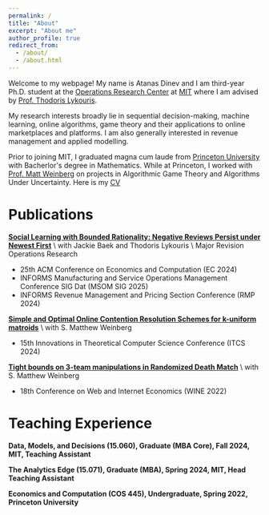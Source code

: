 ```yaml
---
permalink: /
title: "About"
excerpt: "About me"
author_profile: true
redirect_from: 
  - /about/
  - /about.html
---
```


Welcome to my webpage! My name is Atanas Dinev and I am third-year Ph.D. student at the [Operations Research Center](https://orc.mit.edu) at [MIT](https://www.mit.edu) where I am advised by [Prof. Thodoris Lykouris](https://mitmgmtfaculty.mit.edu/tlykouris/). 

My research interests broadly lie in sequential decision-making, machine learning, online algorithms, game theory and their applications to online marketplaces and platforms. I am also generally interested in revenue management and applied modelling. 

Prior to joining MIT, I graduated magna cum laude from [Princeton University](https://www.princeton.edu) with Bacherlor's degree in Mathematics. While at Princeton, I worked with [Prof. Matt Weinberg](https://www.cs.princeton.edu/~smattw/) on projects in Algorithmic Game Theory and Algorithms Under Uncertainty. Here is my [CV](https://atanasdinev-99.github.io./pdf/Dinev_CV_Sep10_2024.pdf) 


Publications
======
[**Social Learning with Bounded Rationality: Negative Reviews Persist under Newest First**](https://arxiv.org/abs/2406.06929) \\
with Jackie Baek and Thodoris Lykouris \\
Major Revision Operations Research
- 25th ACM Conference on Economics and Computation (EC 2024)
- INFORMS Manufacturing and Service Operations Management Conference SIG Dat (MSOM SIG 2025)
- INFORMS Revenue Management and Pricing Section Conference (RMP 2024)


[**Simple and Optimal Online Contention Resolution Schemes for k-uniform matroids**](https://arxiv.org/abs/2309.10078) \\
with S. Matthew Weinberg
- 15th Innovations in Theoretical Computer Science Conference (ITCS 2024)

[**Tight bounds on 3-team manipulations in Randomized Death Match**](https://arxiv.org/abs/2301.07862) \\
with S. Matthew Weinberg
- 18th Conference on Web and Internet Economics (WINE 2022)


Teaching Experience
====== 
**Data, Models, and Decisions (15.060), Graduate (MBA Core), Fall 2024,  MIT, Teaching Assistant** 

**The Analytics Edge (15.071), Graduate (MBA), Spring 2024,  MIT, Head Teaching Assistant** 

**Economics and Computation (COS 445), Undergraduate, Spring 2022,  Princeton University** 


<!-- Talks
======
**Bounds on Multi-Team Manipulations in Tournaments**
- [Combinatorics-related Open Problems Seminar (CROPS)](https://stoyandimitrov.net/crops.html?fbclid=IwAR2YP_K7E4hu2kpfAjTL5djYg1rxMdIvRWulIRUNWyP__DD8SPd28OZXXb8), Rutgers University, September 2022 -->









<!-- A data-driven personal website
======
Like many other Jekyll-based GitHub Pages templates, academicpages makes you separate the website's content from its form. The content & metadata of your website are in structured markdown files, while various other files constitute the theme, specifying how to transform that content & metadata into HTML pages. You keep these various markdown (.md), YAML (.yml), HTML, and CSS files in a public GitHub repository. Each time you commit and push an update to the repository, the [GitHub pages](https://pages.github.com/) service creates static HTML pages based on these files, which are hosted on GitHub's servers free of charge.

Many of the features of dynamic content management systems (like Wordpress) can be achieved in this fashion, using a fraction of the computational resources and with far less vulnerability to hacking and DDoSing. You can also modify the theme to your heart's content without touching the content of your site. If you get to a point where you've broken something in Jekyll/HTML/CSS beyond repair, your markdown files describing your talks, publications, etc. are safe. You can rollback the changes or even delete the repository and start over -- just be sure to save the markdown files! Finally, you can also write scripts that process the structured data on the site, such as [this one](https://github.com/academicpages/academicpages.github.io/blob/master/talkmap.ipynb) that analyzes metadata in pages about talks to display [a map of every location you've given a talk](https://academicpages.github.io/talkmap.html).

Getting started
======
1. Register a GitHub account if you don't have one and confirm your e-mail (required!)
1. Fork [this repository](https://github.com/academicpages/academicpages.github.io) by clicking the "fork" button in the top right. 
1. Go to the repository's settings (rightmost item in the tabs that start with "Code", should be below "Unwatch"). Rename the repository "[your GitHub username].github.io", which will also be your website's URL.
1. Set site-wide configuration and create content & metadata (see below -- also see [this set of diffs](http://archive.is/3TPas) showing what files were changed to set up [an example site](https://getorg-testacct.github.io) for a user with the username "getorg-testacct")
1. Upload any files (like PDFs, .zip files, etc.) to the files/ directory. They will appear at https://[your GitHub username].github.io/files/example.pdf.  
1. Check status by going to the repository settings, in the "GitHub pages" section

Site-wide configuration
------
The main configuration file for the site is in the base directory in [_config.yml](https://github.com/academicpages/academicpages.github.io/blob/master/_config.yml), which defines the content in the sidebars and other site-wide features. You will need to replace the default variables with ones about yourself and your site's github repository. The configuration file for the top menu is in [_data/navigation.yml](https://github.com/academicpages/academicpages.github.io/blob/master/_data/navigation.yml). For example, if you don't have a portfolio or blog posts, you can remove those items from that navigation.yml file to remove them from the header. 

Create content & metadata
------
For site content, there is one markdown file for each type of content, which are stored in directories like _publications, _talks, _posts, _teaching, or _pages. For example, each talk is a markdown file in the [_talks directory](https://github.com/academicpages/academicpages.github.io/tree/master/_talks). At the top of each markdown file is structured data in YAML about the talk, which the theme will parse to do lots of cool stuff. The same structured data about a talk is used to generate the list of talks on the [Talks page](https://academicpages.github.io/talks), each [individual page](https://academicpages.github.io/talks/2012-03-01-talk-1) for specific talks, the talks section for the [CV page](https://academicpages.github.io/cv), and the [map of places you've given a talk](https://academicpages.github.io/talkmap.html) (if you run this [python file](https://github.com/academicpages/academicpages.github.io/blob/master/talkmap.py) or [Jupyter notebook](https://github.com/academicpages/academicpages.github.io/blob/master/talkmap.ipynb), which creates the HTML for the map based on the contents of the _talks directory).

**Markdown generator**

I have also created [a set of Jupyter notebooks](https://github.com/academicpages/academicpages.github.io/tree/master/markdown_generator
) that converts a CSV containing structured data about talks or presentations into individual markdown files that will be properly formatted for the academicpages template. The sample CSVs in that directory are the ones I used to create my own personal website at stuartgeiger.com. My usual workflow is that I keep a spreadsheet of my publications and talks, then run the code in these notebooks to generate the markdown files, then commit and push them to the GitHub repository.

How to edit your site's GitHub repository
------
Many people use a git client to create files on their local computer and then push them to GitHub's servers. If you are not familiar with git, you can directly edit these configuration and markdown files directly in the github.com interface. Navigate to a file (like [this one](https://github.com/academicpages/academicpages.github.io/blob/master/_talks/2012-03-01-talk-1.md) and click the pencil icon in the top right of the content preview (to the right of the "Raw | Blame | History" buttons). You can delete a file by clicking the trashcan icon to the right of the pencil icon. You can also create new files or upload files by navigating to a directory and clicking the "Create new file" or "Upload files" buttons. 

Example: editing a markdown file for a talk
![Editing a markdown file for a talk](/images/editing-talk.png)

For more info
------
More info about configuring academicpages can be found in [the guide](https://academicpages.github.io/markdown/). The [guides for the Minimal Mistakes theme](https://mmistakes.github.io/minimal-mistakes/docs/configuration/) (which this theme was forked from) might also be helpful. -->
